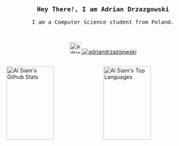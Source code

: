 

<br>
<h3 align="center">
  <samp>
    Hey There!, I am Adrian Drzazgowski
  </samp>
</h3>

<p align="center">
  <samp>
    I am a Computer Science student from Poland.
  </samp>
</p>
<br>

<p align="center"> 
  <a href="https://www.linkedin.com/in/adrian-drzazgowski/" target="_blank">
    <img src="https://img.shields.io/badge/LinkedIn-0077B5?style=for-the-badge&logo=linkedin&logoColor=white" alt="adriandrzazgowski" height="30px"/>
  </a>
  <a href="https://stackoverflow.com/users/19413267/mlodyadi" target="_blank">
    <img src="https://img.shields.io/badge/Stack_Overflow-FE7A16?style=for-the-badge&logo=stack-overflow&logoColor=white" alt="adriandrzazgowski"/>
  </a>
</p>

<h2></h2>

<a><a href="https://github.com/iamdrzazgowski"><img alt="Al Siam's Github Stats" src="https://denvercoder1-github-readme-stats.vercel.app/api?username=iamdrzazgowski&show_icons=true&count_private=true&theme=react&border_color=FFFFFF&hide_border=true&bg_color=0D1117&title_color=FFFFFF&text_color=9f9f9f&icon_color=79ff97" height="192px" width="49.5%"/></a>
<a href="https://github.com/iamdrzazgowski"><img alt="Al Siam's Top Languages" src="https://denvercoder1-github-readme-stats.vercel.app/api/top-langs/?username=iamdrzazgowski&langs_count=8&layout=compact&count_private=false&theme=react&border_color=7F3FBF&bg_color=0D1117&hide_border=true&title_color=FFFFFF&icon_color=F8D866&text_color=9f9f9f&hide=java,kotlin,c" height="192px" width="49.5%"/></a>

<!--
**iamdrzazgowski/iamdrzazgowski** is a ✨ _special_ ✨ repository because its `README.md` (this file) appears on your GitHub profile.
Here are some ideas to get you started:

- 🔭 I’m currently working on ...
- 🌱 I’m currently learning ...
- 👯 I’m looking to collaborate on ...
- 🤔 I’m looking for help with ...
- 💬 Ask me about ...
- 📫 How to reach me: ...
- 😄 Pronouns: ...
- ⚡ Fun fact: ...
-->
